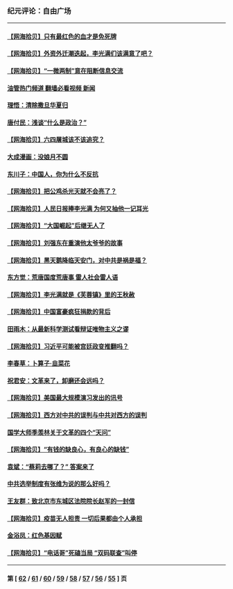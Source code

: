 ### 纪元评论：自由广场
---
#### [【网海拾贝】只有最红色的血才是免死牌](../../pages/nsc993/n13235593.md?09160330) 
#### [【网海拾贝】外资外迁潮迭起，李光满们该满意了吧？](../../pages/nsc993/n13232287.md?09160330) 
#### [【网海拾贝】“一微两制”意在阻断信息交流](../../pages/nsc993/n13229519.md?09160330) 
#### [油管热门频道 翻墙必看视频 新闻](ok?09160330)
#### [理悟：清除撒旦华夏归](../../pages/nsc993/n13229501.md?09160330) 
#### [唐付民：浅谈“什么是政治？”](../../pages/nsc993/n13228720.md?09160330) 
#### [【网海拾贝】六四屠城该不该追究？](../../pages/nsc993/n13227648.md?09160330) 
#### [大成漫画：没娘月不圆](../../pages/nsc993/n13227737.md?09160330) 
#### [东川子：中国人，你为什么不反抗](../../pages/nsc993/n13225723.md?09160330) 
#### [【网海拾贝】把公鸡杀光天就不会亮了？](../../pages/nsc993/n13225966.md?09160330) 
#### [【网海拾贝】人民日报捧李光满 为何又抽他一记耳光](../../pages/nsc993/n13224062.md?09160330) 
#### [【网海拾贝】“大国崛起”后继无人了](../../pages/nsc993/n13221320.md?09160330) 
#### [【网海拾贝】刘强东在重演他太爷爷的故事](../../pages/nsc993/n13218844.md?09160330) 
#### [【网海拾贝】黑天鹅降临天安门，对中共是祸是福？](../../pages/nsc993/n13216283.md?09160330) 
#### [东方觉：荒唐国度荒唐事 雷人社会雷人语](../../pages/nsc993/n13212849.md?09160330) 
#### [【网海拾贝】李光满就是《芙蓉镇》里的王秋赦](../../pages/nsc993/n13213872.md?09160330) 
#### [【网海拾贝】中国富豪疯狂捐款的背后](../../pages/nsc993/n13211297.md?09160330) 
#### [田雨木：从最新科学测试看辩证唯物主义之谬](../../pages/nsc993/n13210926.md?09160330) 
#### [【网海拾贝】习近平可能被宫廷政变推翻吗？](../../pages/nsc993/n13209876.md?09160330) 
#### [李春草：卜算子·韭菜花](../../pages/nsc993/n13209894.md?09160330) 
#### [祝君安：文革来了，卸磨还会远吗？](../../pages/nsc993/n13209892.md?09160330) 
#### [【网海拾贝】美国最大规模演习发出的讯号](../../pages/nsc993/n13207637.md?09160330) 
#### [【网海拾贝】西方对中共的误判与中共对西方的误判](../../pages/nsc993/n13204854.md?09160330) 
#### [国学大师季羡林关于文革的四个“天问”](../../pages/nsc993/n13204917.md?09160330) 
#### [【网海拾贝】“有钱的缺良心，有良心的缺钱”](../../pages/nsc993/n13202291.md?09160330) 
#### [袁斌：“蔡莉去哪了？” 答案来了](../../pages/nsc993/n13199329.md?09160330) 
#### [中共选举制度有张维为说的那么好吗？](../../pages/nsc993/n13199399.md?09160330) 
#### [王友群：致北京市东城区法院院长赵军的一封信](../../pages/nsc993/n13198263.md?09160330) 
#### [【网海拾贝】疫苗无人担责 一切后果都由个人承担](../../pages/nsc993/n13197255.md?09160330) 
#### [金浴凤：红色基因赋](../../pages/nsc993/n13197155.md?09160330) 
#### [【网海拾贝】“电话哥”死磕当局 “双码联查”叫停](../../pages/nsc993/n13194888.md?09160330) 

---
#### 第 [ [62](./62.md?09160330) / [61](./61.md?09160330) / [60](./60.md?09160330) / [59](./59.md?09160330) / [58](./58.md?09160330) / [57](./57.md?09160330) / [56](./56.md?09160330) / [55](./55.md?09160330) ] 页
